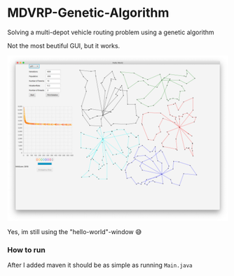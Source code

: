 # MDVRP-Genetic-Algorithm
Solving a multi-depot vehicle routing problem using a genetic algorithm

Not the most beutiful GUI, but it works. 

![Screenshot](screenshot.png)

Yes, im still using the "hello-world"-window 😅

### How to run
After I added maven it should be as simple as running `Main.java`
